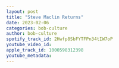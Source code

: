 ```yaml
---
layout: post
title: "Steve Maclin Returns"
date: 2023-02-06
categories: bob-culture
author: bob-culture
spotify_track_id: 2Hwfp8SbFYTFPn34tIW7oP
youtube_video_id: 
apple_track_id: 1000598312398
youtube_metadata: 
---
```

